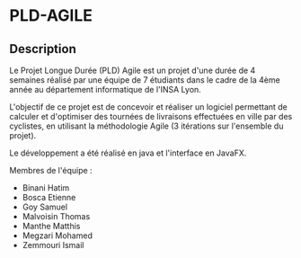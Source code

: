 # PLD-AGILE

## Description

Le Projet Longue Durée (PLD) Agile est un projet d'une durée de 4 semaines réalisé par une équipe de 7 étudiants dans le cadre de la 4ème année au département informatique de l'INSA Lyon.

L'objectif de ce projet est de concevoir et réaliser un logiciel permettant de calculer et d'optimiser des tournées de livraisons effectuées en ville par des cyclistes, en utilisant la méthodologie Agile (3 itérations sur l'ensemble du projet).

Le développement a été réalisé en java et l'interface en JavaFX.

Membres de l'équipe :
- Binani Hatim
- Bosca Etienne
- Goy Samuel
- Malvoisin Thomas
- Manthe Matthis
- Megzari Mohamed
- Zemmouri Ismail

